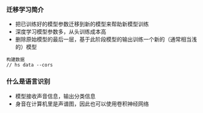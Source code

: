 ### 迁移学习简介
- 把已训练好的模型参数迁移到新的模型来帮助新模型训练
- 深度学习模型参数多，从头训练成本高
- 删除原始模型的最后一层，基于此阶段模型的输出训练一个新的（通常相当浅的）模型

```
构建数据
// hs data --cors
```

### 什么是语言识别
- 模型接收声音信息，输出分类信息
- 身音在计算机里是声谱图，因此也可以使用卷积神经网络


```
```

```
```

```
```

```
```

```
```

```
```

```
```

```
```

```
```

